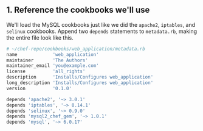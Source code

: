 ## 1. Reference the cookbooks we'll use

We'll load the MySQL cookbooks just like we did the `apache2`, `iptables`, and `selinux` cookbooks. Append two `depends` statements to <code class="file-path">metadata.rb</code>, making the entire file look like this.

```ruby
# ~/chef-repo/cookbooks/web_application/metadata.rb
name             'web_application'
maintainer       'The Authors'
maintainer_email 'you@example.com'
license          'all_rights'
description      'Installs/Configures web_application'
long_description 'Installs/Configures web_application'
version          '0.1.0'

depends 'apache2', '~> 3.0.1'
depends 'iptables', '~> 0.14.1'
depends 'selinux', '~> 0.9.0'
depends 'mysql2_chef_gem', '~> 1.0.1'
depends 'mysql', '~> 6.0.17'
```
